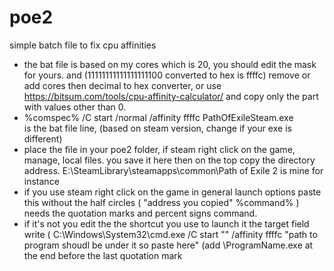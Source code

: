 # poe2
simple batch file to fix cpu affinities 		
* the bat file is based on my cores which is 20, you should edit the mask for yours. and (11111111111111111100 converted to hex is ffffc) remove or add cores then decimal to hex converter, or use https://bitsum.com/tools/cpu-affinity-calculator/ and copy only the part with values other than 0. 
* %comspec% /C start /normal /affinity ffffc PathOfExileSteam.exe  
   is the bat file line, (based on steam version, change if your exe is different)
*	place the file in your poe2 folder, if steam right click on the game, manage, local files. you save it here then on the top copy the directory address. E:\SteamLibrary\steamapps\common\Path of Exile 2 is mine for instance
*	if you use steam right click on the game in general launch options paste this without the half circles (  "address you copied" %command%    ) needs the quotation marks and percent signs command.
*	if it's not you edit the the shortcut you use to launch it the target field write (   C:\Windows\System32\cmd.exe /C start "" /affinity ffffc "path to program shoudl be under it so paste here" (add \ProgramName.exe at the end before the last quotation mark
